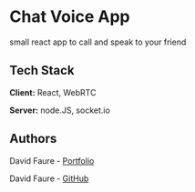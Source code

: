 
# Chat Voice App

small react app to call and speak to your friend
    
## Tech Stack

**Client:** React, WebRTC

**Server:** node.JS, socket.io

## Authors

David Faure - [Portfolio](https://davidfaure.io/)

David Faure - [GitHub](https://github.com/davidfaure/)

